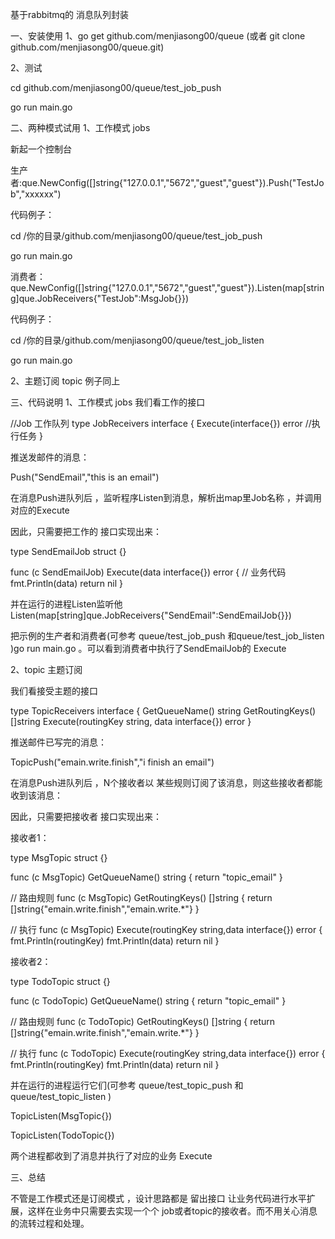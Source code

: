 基于rabbitmq的 消息队列封装 

一、安装使用 
1、go get github.com/menjiasong00/queue (或者 git clone github.com/menjiasong00/queue.git)

2、测试

cd  github.com/menjiasong00/queue/test_job_push  

go run main.go 

二、两种模式试用 
1、工作模式 jobs

新起一个控制台

生产者:que.NewConfig([]string{"127.0.0.1","5672","guest","guest"}).Push("TestJob","xxxxxx")

代码例子：

cd /你的目录/github.com/menjiasong00/queue/test_job_push  

go run main.go 

消费者：que.NewConfig([]string{"127.0.0.1","5672","guest","guest"}).Listen(map[string]que.JobReceivers{"TestJob":MsgJob{}})

代码例子：

cd /你的目录/github.com/menjiasong00/queue/test_job_listen  

go run main.go 

2、主题订阅 topic 例子同上

三、代码说明
1、工作模式 jobs
我们看工作的接口

//Job 工作队列
type JobReceivers interface {
	Execute(interface{}) error //执行任务
}


推送发邮件的消息：

Push("SendEmail","this is an email")

在消息Push进队列后 ，监听程序Listen到消息，解析出map里Job名称 ，并调用对应的Execute

因此，只需要把工作的 接口实现出来：

type SendEmailJob struct {}

func (c SendEmailJob) Execute(data interface{}) error {
	// 业务代码
	fmt.Println(data)
	return nil
}

并在运行的进程Listen监听他  Listen(map[string]que.JobReceivers{"SendEmail":SendEmailJob{}}) 

把示例的生产者和消费者(可参考 queue/test_job_push 和queue/test_job_listen )go run main.go 。可以看到消费者中执行了SendEmailJob的 Execute

2、topic 主题订阅

我们看接受主题的接口

type TopicReceivers interface {
	GetQueueName() string
	GetRoutingKeys() []string
	Execute(routingKey string, data interface{}) error
}

推送邮件已写完的消息：

TopicPush("emain.write.finish","i finish an email")

在消息Push进队列后 ，N个接收者以 某些规则订阅了该消息，则这些接收者都能收到该消息： 

因此，只需要把接收者 接口实现出来：

接收者1：

type MsgTopic struct {}

func (c MsgTopic) GetQueueName() string {
	return "topic_email"
}

// 路由规则
func (c MsgTopic) GetRoutingKeys() []string {
	return []string{"emain.write.finish","emain.write.*"}
}

// 执行
func (c MsgTopic) Execute(routingKey string,data interface{}) error {
	fmt.Println(routingKey)
	fmt.Println(data)
	return nil
}

接收者2：

type TodoTopic struct {}

func (c TodoTopic) GetQueueName() string {
	return "topic_email"
}

// 路由规则
func (c TodoTopic) GetRoutingKeys() []string {
	return []string{"emain.write.finish","emain.write.*"}
}

// 执行
func (c TodoTopic) Execute(routingKey string,data interface{}) error {
	fmt.Println(routingKey)
	fmt.Println(data)
	return nil
}

并在运行的进程运行它们(可参考 queue/test_topic_push 和queue/test_topic_listen ) 

 TopicListen(MsgTopic{})  

 TopicListen(TodoTopic{}) 

两个进程都收到了消息并执行了对应的业务 Execute

三、总结

不管是工作模式还是订阅模式 ，设计思路都是 留出接口 让业务代码进行水平扩展，这样在业务中只需要去实现一个个 job或者topic的接收者。而不用关心消息的流转过程和处理。





